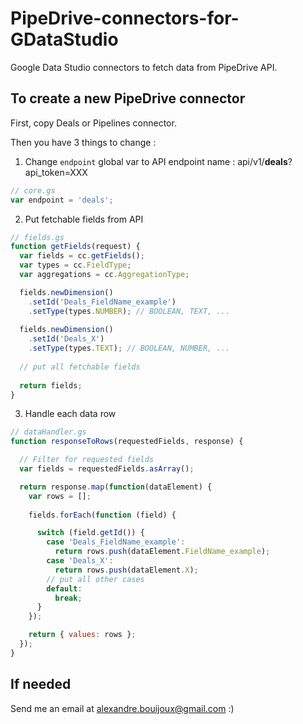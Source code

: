 # PipeDrive-connectors-for-GDataStudio
Google Data Studio connectors to fetch data from PipeDrive API.

## To create a new PipeDrive connector
First, copy Deals or Pipelines connector.

Then you have 3 things to change :
1. Change `endpoint` global var to API endpoint name : 
api/v1/__deals__?api_token=XXX
```javascript
// core.gs
var endpoint = 'deals';
```
2. Put fetchable fields from API
```javascript
// fields.gs
function getFields(request) {
  var fields = cc.getFields();
  var types = cc.FieldType;
  var aggregations = cc.AggregationType;

  fields.newDimension()
    .setId('Deals_FieldName_example')
    .setType(types.NUMBER); // BOOLEAN, TEXT, ...
    
  fields.newDimension()
    .setId('Deals_X')
    .setType(types.TEXT); // BOOLEAN, NUMBER, ...
  
  // put all fetchable fields
  
  return fields;
}
```
3. Handle each data row
```javascript
// dataHandler.gs
function responseToRows(requestedFields, response) {

  // Filter for requested fields
  var fields = requestedFields.asArray();

  return response.map(function(dataElement) {
    var rows = [];
    
    fields.forEach(function (field) {

      switch (field.getId()) {
        case 'Deals_FieldName_example':
          return rows.push(dataElement.FieldName_example);
        case 'Deals_X':
          return rows.push(dataElement.X);
        // put all other cases
        default:
          break;
      }
    });

    return { values: rows };
  });
}
```



## If needed
Send me an email at alexandre.bouijoux@gmail.com :)
